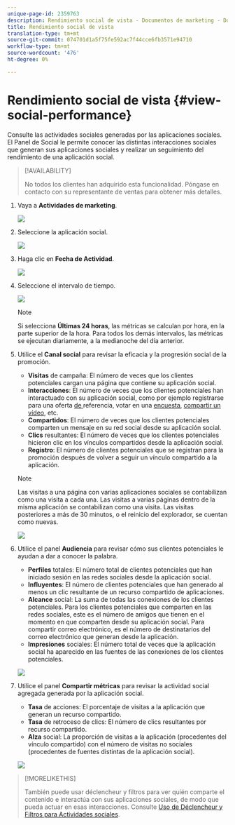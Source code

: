 ```yaml
---
unique-page-id: 2359763
description: Rendimiento social de vista - Documentos de marketing - Documentación del producto
title: Rendimiento social de vista
translation-type: tm+mt
source-git-commit: 074701d1a5f75fe592ac7f44cce6fb3571e94710
workflow-type: tm+mt
source-wordcount: '476'
ht-degree: 0%

---
```



# Rendimiento social de vista {#view-social-performance}

Consulte las actividades sociales generadas por las aplicaciones sociales. El Panel de Social le permite conocer las distintas interacciones sociales que generan sus aplicaciones sociales y realizar un seguimiento del rendimiento de una aplicación social.

>[!AVAILABILITY]
>
>No todos los clientes han adquirido esta funcionalidad. Póngase en contacto con su representante de ventas para obtener más detalles.

1. Vaya a **Actividades de marketing**.

   ![](assets/login-marketing-activities.png)

1. Seleccione la aplicación social.

   ![](assets/image2014-9-23-17-3a10-3a13.png)

1. Haga clic en **Fecha de Actividad**.

   ![](assets/image2014-9-23-17-3a10-3a22.png)

1. Seleccione el intervalo de tiempo.

   ![](assets/image2014-9-23-17-3a10-3a35.png)

   >[!NOTE]
   >
   >Si selecciona **Últimas 24 horas**, las métricas se calculan por hora, en la parte superior de la hora. Para todos los demás intervalos, las métricas se ejecutan diariamente, a la medianoche del día anterior.

1. Utilice el **Canal social** para revisar la eficacia y la progresión social de la promoción.

   * **Visitas** de campaña: El número de veces que los clientes potenciales cargan una página que contiene su aplicación social.
   * **Interacciones**: El número de veces que los clientes potenciales han interactuado con su aplicación social, como por ejemplo registrarse para una oferta [ de ](/help/marketo/product-docs/demand-generation/social/referral-offers/create-a-referral-offer.md)referencia, votar en una  [encuesta](/help/marketo/product-docs/demand-generation/social/creating-a-poll/create-a-poll.md),  [compartir un vídeo](/help/marketo/product-docs/demand-generation/landing-pages/free-form-landing-pages/add-a-video-to-a-free-form-landing-page.md), etc.
   * **Compartidos**: El número de veces que los clientes potenciales comparten un mensaje en su red social desde su aplicación social.
   * **Clics** resultantes: El número de veces que los clientes potenciales hicieron clic en los vínculos compartidos desde la aplicación social.
   * **Registro**: El número de clientes potenciales que se registran para la promoción después de volver a seguir un vínculo compartido a la aplicación.

   >[!NOTE]
   >
   >Las visitas a una página con varias aplicaciones sociales se contabilizan como una visita a cada una. Las visitas a varias páginas dentro de la misma aplicación se contabilizan como una visita. Las visitas posteriores a más de 30 minutos, o el reinicio del explorador, se cuentan como nuevas.

   ![](assets/image2014-9-23-17-3a11-3a16.png)

1. Utilice el panel **Audiencia** para revisar cómo sus clientes potenciales le ayudan a dar a conocer la palabra.

   * **Perfiles** totales: El número total de clientes potenciales que han iniciado sesión en las redes sociales desde la aplicación social.
   * **Influyentes**: El número de clientes potenciales que han generado al menos un clic resultante de un recurso compartido de aplicaciones.
   * **Alcance** social: La suma de todas las conexiones de los clientes potenciales. Para los clientes potenciales que comparten en las redes sociales, este es el número de amigos que tienen en el momento en que comparten desde su aplicación social. Para compartir correo electrónico, es el número de destinatarios del correo electrónico que generan desde la aplicación.
   * **Impresiones** sociales: El número total de veces que la aplicación social ha aparecido en las fuentes de las conexiones de los clientes potenciales.

   ![](assets/image2014-9-23-17-3a11-3a26.png)

1. Utilice el panel **Compartir métricas** para revisar la actividad social agregada generada por la aplicación social.

   * **Tasa** de acciones: El porcentaje de visitas a la aplicación que generan un recurso compartido.
   * **Tasa** de retroceso de clics: El número de clics resultantes por recurso compartido.
   * **Alza** social: La proporción de visitas a la aplicación (procedentes del vínculo compartido) con el número de visitas no sociales (procedentes de fuentes distintas de la aplicación social).

   ![](assets/image2014-9-23-17-3a11-3a35.png)

>[!MORELIKETHIS]
>
>También puede usar déclencheur y filtros para ver quién comparte el contenido e interactúa con sus aplicaciones sociales, de modo que pueda actuar en esas interacciones. Consulte [Uso de Déclencheur y Filtros para Actividades sociales](/help/marketo/product-docs/demand-generation/social/social-functions/triggers-and-filters-for-social-activities.md).
